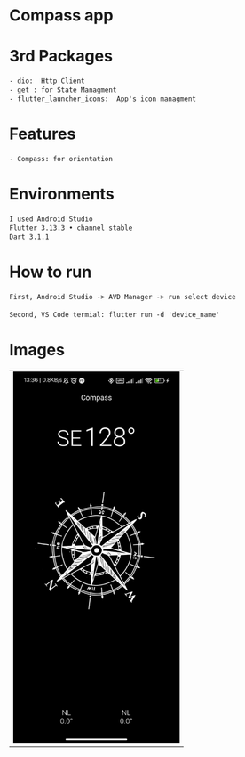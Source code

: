 # Compass app


# 3rd Packages
    - dio:  Http Client
    - get : for State Managment 
    - flutter_launcher_icons:  App's icon managment

# Features
    - Compass: for orientation

# Environments
    I used Android Studio
    Flutter 3.13.3 • channel stable 
    Dart 3.1.1

# How to run

    First, Android Studio -> AVD Manager -> run select device

    Second, VS Code termial: flutter run -d 'device_name'

# Images

<div style="text-align: center">
    <table>
        <tr>
            <td style="text-align: center">
                    <img src="assets/images/Screenshot.jpg" width="300"/>
            </td>
        </tr>
    </table>
</div>

